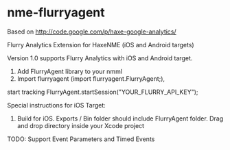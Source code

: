 nme-flurryagent
===============

Based on http://code.google.com/p/haxe-google-analytics/


Flurry Analytics Extension for HaxeNME (iOS and Android targets) 

Version 1.0 supports Flurry Analytics with iOS and Android target.

1) Add FlurryAgent library to your nmml <haxelib name="flurryagent"/>
2) Import flurryagent (import flurryagent.FlurryAgent;),

start tracking FlurryAgent.startSession("YOUR_FLURRY_API_KEY");

Special instructions for iOS Target:
1) Build for iOS. Exports / Bin folder should include FlurryAgent folder. Drag and drop directory inside your Xcode project

TODO: Support Event Parameters and Timed Events